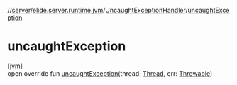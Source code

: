 //[server](../../../index.md)/[elide.server.runtime.jvm](../index.md)/[UncaughtExceptionHandler](index.md)/[uncaughtException](uncaught-exception.md)

# uncaughtException

[jvm]\
open override fun [uncaughtException](uncaught-exception.md)(thread: [Thread](https://docs.oracle.com/javase/8/docs/api/java/lang/Thread.html), err: [Throwable](https://kotlinlang.org/api/latest/jvm/stdlib/kotlin/-throwable/index.html))

